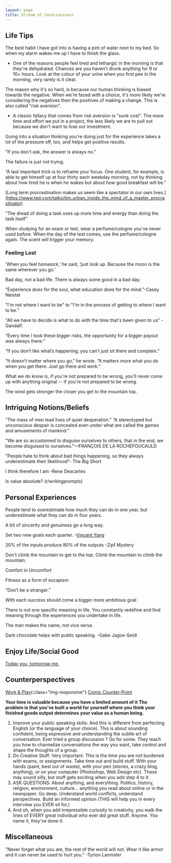 ```yaml
---
layout: page
title: Stream of Consciousness 
---
```

## Life Tips
The best habit I have got into is having a pint of water next to my bed. So when my alarm wakes me up I have to finish the glass.
  - One of the reasons people feel tired and lethargic in the morning is that they're dehydrated. Chances are you haven't drunk anything for 9 or 10+ hours. Look at the colour of your urine when you first pee in the morning, very rarely is it clear.

The reason why it's so hard, is because our human thinking is biased towards the negative. When we're faced with a choice, it's more likely we're considering the negatives then the positives of making a change. This is also called "risk aversion".
  - A classic fallacy that comes from risk aversion is "sunk cost". The more time and effort we put in a project, the less likely we are to pull out because we don't want to lose our investment.
 
Going into a situation thinking you're doing just for the experience takes a lot of the pressure off, too, and helps get positive results.

"If you don't ask, the answer is always no."

The failure is just not trying.

“A last important trick is to reframe your focus. One student, for example, is able to get himself up at four thirty each weekday morning, not by thinking about how tired he is when he wakes but about how good breakfast will be.”

[Long term procrastination makes us seem like a spectator in our own lives.] (https://www.ted.com/talks/tim_urban_inside_the_mind_of_a_master_procrastinator)

“The dread of doing a task uses up more time and energy than doing the task itself”

When studying for an exam or test, wear a perfume/cologne you've never used before. When the day of the test comes, use the perfume/cologne again. The scent will trigger your memory.


### Feeling Lost 

‘When you feel homesick,’ he said, ‘just look up. Because the moon is the same wherever you go.’

Bad day, not a bad life. There is always some good in a bad day.

“Experience does for the soul, what education does for the mind.”-Casey Neistat

"I'm not where I want to be" to "I'm in the process of getting to where I want to be.”

"All we have to decide is what to do with the time that's been given to us" - Gandalf.

“Every time I took these bigger risks, the opportunity for a bigger payout was always there.” 

“If you don’t like what’s happening, you can’t just sit there and complain.” 

“It doesn’t matter where you go,” he wrote. “It matters more what you do when you get there. Just go there and work.”

What we do know is, if you're not prepared to be wrong, you'll never come up with anything original -- if you're not prepared to be wrong.

The wind gets stronger the closer you get to the mountain top.

## Intriguing Notions/Beliefs

“The mass of men lead lives of quiet desperation.” “A stereotyped but unconscious despair
is concealed even under what are called the games and amusements of mankind.”

"We are so accustomed to disguise ourselves to others, that in the end, we become disguised to
ourselves."—FRANÇOIS DE LA ROCHEFOUCAULD

"People hate to think about bad things happening, so they always underestimate their likelihood”- The Big Short

I think therefore I am -Rene Descartes 

Is value absolute? (r/writingprompts) 

## Personal Experiences 

People tend to overestimate how much they can do in one year, but underestimate what they can do in four years. 

A bit of sincerity and genuiness go a long way. 

Set two new goals each quarter. -[Vincent Yang](vincentyang.me) 

20% of the inputs produce 80% of the outputs -Zipf Mystery   

Don't climb the mountain to get to the top. Climb the mountain to climb the mountain.

Comfort in Uncomfort

Fitness as a form of escapism 

“Don’t be a stranger.”

With each success should come a bigger more ambitious goal 

There is not one specific meaning in life. You constantly redefine and find meaning through the experiences you undertake in life. 

The man makes the name, not vice versa.

Dark chocolate helps with public speaking. -Gabe Jagoe-Seidl

## Enjoy Life/Social Good 

[Today you, tomorrow me.](https://www.reddit.com/r/AskReddit/comments/elal2/have_you_ever_picked_up_a_hitchhiker/c18z0z2/)

## Counterperspectives 

[Work & Play](http://imgur.com/2RGMbYJ){:class="img-responsive"}
[Comic Counter-Point](https://www.reddit.com/r/GetMotivated/comments/4zp4um/image_i_have_this_cartoon_on_my_corkboard_now_and/)

**Your time is valuable because you have a limited amount of it** 
**The problem is that you've built a world for yourself where you think your finished goods output determines your value as a human being.** 

1. Improve your public speaking skills: And this is different from perfecting English (or the language of your choice). This is about sounding confident, being expressive and understanding the subtle art of conversation. Ever tried a group discussion ? Go for some. They teach you how to channelize conversations the way you want, take control and shape the thoughts of a group.
2. Do Creative Stuff: Very important. This is the time you are not burdened with exams, or assignments. Take time out and build stuff. With your hands (paint, best out of waste), with your pen (stories, a crazy blog, anything), or on your computer (Photoshop, Web Design etc). These may sound silly, but stuff gets exciting when you add step 4 to it.
3. ASK QUESTIONS: About anything, and everything. Politics, history, religion, environment, culture... anything you read about online or in the newspaper. Go deep. Understand world conflicts, understand perspectives. Build an informed opinion (THIS will help you in every interview you EVER sit for.)
4. And oh, when you add irrepressible curiosity to creativity, you walk the lines of EVERY great individual who ever did great stuff. Anyone. You name it, they've done it.

## Miscellaneous 

"Never forget what you are, the rest of the world will not. Wear it like armor and it can never be used to hurt you.” -Tyrion Lannister










